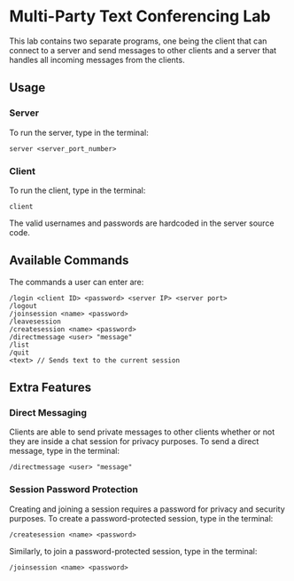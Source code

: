 # Multi-Party Text Conferencing Lab

This lab contains two separate programs, one being the client that can connect to a server and send messages to other clients and a server that handles all incoming messages from the clients.


## Usage


### Server

To run the server, type in the terminal:

```
server <server_port_number>
```

### Client

To run the client, type in the terminal:

```
client
```

The valid usernames and passwords are hardcoded in the server source code.


## Available Commands

The commands a user can enter are:

```
/login <client ID> <password> <server IP> <server port>
/logout
/joinsession <name> <password>
/leavesession
/createsession <name> <password>
/directmessage <user> "message"
/list
/quit
<text> // Sends text to the current session
```


## Extra Features

### Direct Messaging

Clients are able to send private messages to other clients whether or not they are inside a chat session for privacy purposes. To send a direct message, type in the terminal:

```
/directmessage <user> "message"
```

### Session Password Protection

Creating and joining a session requires a password for privacy and security purposes. To create a password-protected session, type in the terminal:

```
/createsession <name> <password>
```

Similarly, to join a password-protected session, type in the terminal:

```
/joinsession <name> <password>
```

